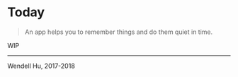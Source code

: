 # Today

> An app helps you to remember things and do them quiet in time.

WIP

---

Wendell Hu, 2017-2018

